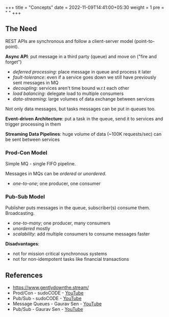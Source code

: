 +++
title = "Concepts"
date =  2022-11-09T14:41:00+05:30
weight = 1
pre = "<i class='fas fa-pen' style='color: white'></i> "
+++

## The Need
REST APIs are synchronous and follow a client-server model (point-to-point).

**Async API**: put message in a third party (queue) and move on ("fire and forget")

- _deferred processing_: place message in queue and process it later
- _fault-tolerance_: even if a service goes down we still have previously sent messages in MQ
- _decoupling_: services aren't time bound w.r.t each other
- _load balancing_: delegate load to multiple consumers
- _data-streaming_: large volumes of data exchange between services

Not only data messages, but tasks messages can be put in queues too.

**Event-driven Architecture**: put a task in the queue, send it to services and trigger processing in them 

**Streaming Data Pipelines**: huge volume of data (\~100K requests/sec) can be sent between services

### Prod-Con Model
Simple MQ - single FIFO pipeline.

Messages in MQs can be _ordered_ or _unordered_.

- _one-to-one_; one producer, one consumer

### Pub-Sub Model
Publisher puts messages in the queue, subscriber(s) consume them. Broadcasting.

- _one-to-many_; one producer, many consumers
- _unordered_ mostly
- _scalability_: add multiple consumers to consume messages faster 

**Disadvantages**:
- not for mission critical synchronous systems
- not for non-idempotent tasks like financial transactions

## References
- https://www.gentlydownthe.stream/
- Prod/Con - sudoCODE - [YouTube](https://youtu.be/J6CBdSCB_fY)
- Pub/Sub - sudoCODE - [YouTube](https://youtu.be/EgJ7xts82Mg)
- Message Queues - Gaurav Sen - [YouTube](https://youtu.be/oUJbuFMyBDk)
- Pub/Sub - Gaurav Sen - [YouTube](https://youtu.be/FMhbR_kQeHw)